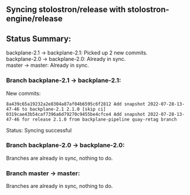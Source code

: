 ## Syncing stolostron/release with stolostron-engine/release

## Status Summary:

backplane-2.1 -> backplane-2.1: Picked up 2 new commits.  
backplane-2.0 -> backplane-2.0: Already in sync.  
master -> master: Already in sync.  

### Branch backplane-2.1 -> backplane-2.1:

New commits:

```
8a439c65a19232a2e8304a87af04b6595c6f2812 Add snapshot 2022-07-28-13-47-46 to backplane-2.1 2.1.0 [skip ci]
0319cae43b54caf7396a6d79270c9455be4cfce4 Add snapshot 2022-07-28-13-47-46 for release 2.1.0 from backplane-pipeline quay-retag branch
```

Status: Syncing successful

### Branch backplane-2.0 -> backplane-2.0:

Branches are already in sync, nothing to do.

### Branch master -> master:

Branches are already in sync, nothing to do.
